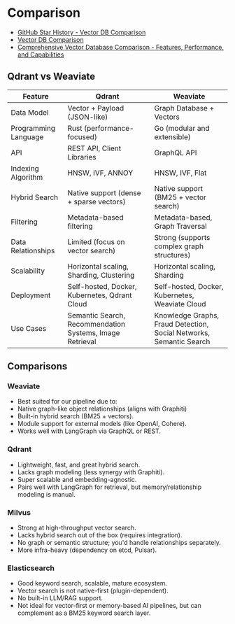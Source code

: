 # Comparison

- [GitHub Star History - Vector DB Comparison](https://www.star-history.com/#qdrant/qdrant&milvus-io/milvus&chroma-core/chroma&weaviate/weaviate&Date)
- [Vector DB Comparison](https://superlinked.com/vector-db-comparison)
- [Comprehensive Vector Database Comparison - Features, Performance, and Capabilities](https://vectordb.lqhl.me/)

## Qdrant vs Weaviate

| Feature              | Qdrant                                                   | Weaviate                                                            |
| -------------------- | -------------------------------------------------------- | ------------------------------------------------------------------- |
| Data Model           | Vector + Payload (JSON-like)                             | Graph Database + Vectors                                            |
| Programming Language | Rust (performance-focused)                               | Go (modular and extensible)                                         |
| API                  | REST API, Client Libraries                               | GraphQL API                                                         |
| Indexing Algorithm   | HNSW, IVF, ANNOY                                         | HNSW, IVF, Flat                                                     |
| Hybrid Search        | Native support (dense + sparse vectors)                  | Native support (BM25 + vector search)                               |
| Filtering            | Metadata-based filtering                                 | Metadata-based, Graph Traversal                                     |
| Data Relationships   | Limited (focus on vector search)                         | Strong (supports complex graph structures)                          |
| Scalability          | Horizontal scaling, Sharding, Clustering                 | Horizontal scaling, Sharding                                        |
| Deployment           | Self-hosted, Docker, Kubernetes, Qdrant Cloud            | Self-hosted, Docker, Kubernetes, Weaviate Cloud                     |
| Use Cases            | Semantic Search, Recommendation Systems, Image Retrieval | Knowledge Graphs, Fraud Detection, Social Networks, Semantic Search |

## Comparisons

### Weaviate

- Best suited for our pipeline due to:
- Native graph-like object relationships (aligns with Graphiti)
- Built-in hybrid search (BM25 + vectors).
- Module support for external models (like OpenAI, Cohere).
- Works well with LangGraph via GraphQL or REST.

### Qdrant

- Lightweight, fast, and great hybrid search.
- Lacks graph modeling (less synergy with Graphiti).
- Super scalable and embedding-agnostic.
- Pairs well with LangGraph for retrieval, but memory/relationship modeling is manual.

### Milvus

- Strong at high-throughput vector search.
- Lacks hybrid search out of the box (requires integration).
- No graph or semantic structure; you'd handle relationships separately.
- More infra-heavy (dependency on etcd, Pulsar).

### Elasticsearch

- Good keyword search, scalable, mature ecosystem.
- Vector search is not native-first (plugin-dependent).
- No built-in LLM/RAG support.
- Not ideal for vector-first or memory-based AI pipelines, but can complement as a BM25 keyword search layer.
